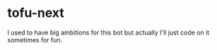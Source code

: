 # tofu-next
I used to have big ambitions for this bot but actually I'll just code on it sometimes for fun.
